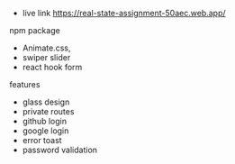* live link https://real-state-assignment-50aec.web.app/


npm package 
* Animate.css,
* swiper slider
* react hook form

features
* glass design
* private routes
* github login
* google login
* error toast
* password validation

